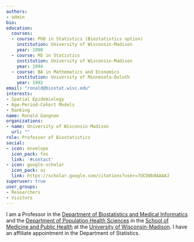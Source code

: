 ```yaml
---
authors:
- admin
bio: 
education:
  courses:
  - course: PhD in Statistics (Biostatistics option)
    institution: University of Wisconsin-Madison
    year: 1998
  - course: MS in Statistics
    institution: University of Wisconsin-Madison
    year: 1994
  - course: BA in Mathematics and Economics
    institution: University of Minnesota-Duluth
    year: 1992
email: "ronald@biostat.wisc.edu"
interests:
- Spatial Epidemiology
- Age-Period-Cohort Models
- Ranking
name: Ronald Gangnon
organizations:
- name: University of Wisconsin-Madison
  url: ""
role: Professor of Biostatistics
social:
- icon: envelope
  icon_pack: fas
  link: '#contact'
- icon: google-scholar
  icon_pack: ai
  link: https://scholar.google.com/citations?user=7UCD0b0AAAAJ
superuser: true
user_groups:
- Researchers
- Visitors
---
```


I am a Professor in the [Department of Biostatistics and Medical Informatics](https:/biostat.wisc.edu) and the [Department of Population Health Sciences](https://pophealth.wisc.edu) in the [School of Medicine and Public Health](https://med.wisc.edu) at the [University of Wisconsin-Madison](https://wisc.edu).  I have an affiliate appointment in the Department of Statistics.

